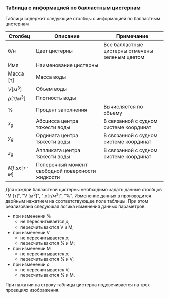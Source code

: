 ### Таблица с информацией по балластным цистернам

Таблица содержит следующие столбцы с информацией по балластным цистернам

| Столбец             | Описание                                         | Примечание                                      |
| ------------------- | ------------------------------------------------ | ----------------------------------------------- |
| б/н                 | Цвет цистерны                                    | Все балластные цистерны отмечены зеленым цветом |
| Имя                 | Наименование цистерны                            |                                                 |
| Масса [т]           | Масса воды                                       |                                                 |
| $V [м^3]$           | Объем воды                                       |                                                 |
| $\rho [т/м^3]$      | Плотность воды                                   |                                                 |
| %                   | Процент заполнения                               | Вычисляется по объему                           |
| $x_g$               | Абсцисса центра тяжести воды                     | В связанной с судном системе координат          |
| $y_g$               | Ордината центра тяжести воды                     | В связанной с судном системе координат          |
| $z_g$               | Аппликата центра тяжести воды                    | В связанной с судном системе координат          |
| $Mf.sx [т \cdot м]$ | Поперечный момент свободной поверхности жидкости |                                                 |

Для каждой балластной цистерны необходимо задать данные столбцов "М [т]", "V $[м^3]$", " $\rho [т/м^3]$", "%". Изменение данных в производится двойным нажатием на соответствующее поле таблицы. При этом реализована следующая логика изменения данных параметров:

- при изменении %
  - не пересчитывается $\rho$;
  - пересчитываются V и М;
- при изменении V
  - не пересчитывается $\rho$;
  - пересчитываются % и M;
- при изменении M
  - не пересчитывается $\rho$;
  - пересчитываются % и V;
- при изменении $\rho$
  - не пересчитывается V;
  - пересчитываются % и M.

При нажатии на строку таблицы цистерна подсвечивается на трех проекциях изображения.
